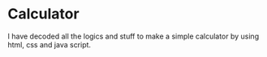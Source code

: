 # Calculator
I have decoded all the logics and stuff to make a  simple calculator by using html, css and java script.
